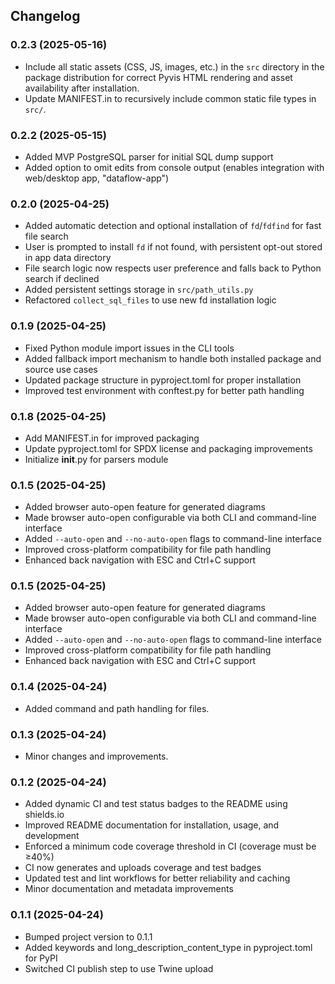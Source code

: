 ## Changelog
### 0.2.3 (2025-05-16)
- Include all static assets (CSS, JS, images, etc.) in the `src` directory in the package distribution for correct Pyvis HTML rendering and asset availability after installation.
- Update MANIFEST.in to recursively include common static file types in `src/`.

### 0.2.2 (2025-05-15)
- Added MVP PostgreSQL parser for initial SQL dump support
- Added option to omit edits from console output (enables integration with web/desktop app, "dataflow-app")


### 0.2.0 (2025-04-25)
- Added automatic detection and optional installation of `fd`/`fdfind` for fast file search
- User is prompted to install `fd` if not found, with persistent opt-out stored in app data directory
- File search logic now respects user preference and falls back to Python search if declined
- Added persistent settings storage in `src/path_utils.py`
- Refactored `collect_sql_files` to use new fd installation logic

### 0.1.9 (2025-04-25)
- Fixed Python module import issues in the CLI tools
- Added fallback import mechanism to handle both installed package and source use cases
- Updated package structure in pyproject.toml for proper installation
- Improved test environment with conftest.py for better path handling

### 0.1.8 (2025-04-25)
- Add MANIFEST.in for improved packaging
- Update pyproject.toml for SPDX license and packaging improvements
- Initialize __init__.py for parsers module

### 0.1.5 (2025-04-25)
- Added browser auto-open feature for generated diagrams
- Made browser auto-open configurable via both CLI and command-line interface
- Added `--auto-open` and `--no-auto-open` flags to command-line interface
- Improved cross-platform compatibility for file path handling
- Enhanced back navigation with ESC and Ctrl+C support

### 0.1.5 (2025-04-25)
- Added browser auto-open feature for generated diagrams
- Made browser auto-open configurable via both CLI and command-line interface
- Added `--auto-open` and `--no-auto-open` flags to command-line interface
- Improved cross-platform compatibility for file path handling
- Enhanced back navigation with ESC and Ctrl+C support

### 0.1.4 (2025-04-24)
- Added command and path handling for files.

### 0.1.3 (2025-04-24)
- Minor changes and improvements.

### 0.1.2 (2025-04-24)
- Added dynamic CI and test status badges to the README using shields.io
- Improved README documentation for installation, usage, and development
- Enforced a minimum code coverage threshold in CI (coverage must be ≥40%)
- CI now generates and uploads coverage and test badges
- Updated test and lint workflows for better reliability and caching
- Minor documentation and metadata improvements

### 0.1.1 (2025-04-24)
- Bumped project version to 0.1.1
- Added keywords and long_description_content_type in pyproject.toml for PyPI
- Switched CI publish step to use Twine upload